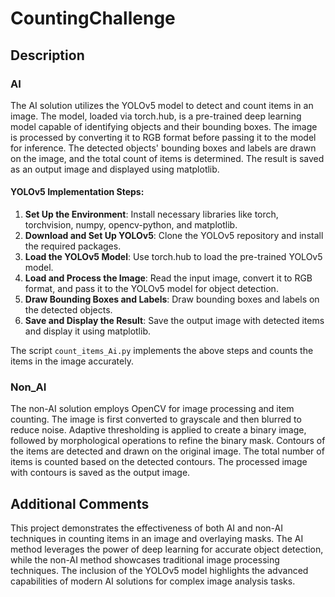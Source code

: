 # CountingChallenge

## Description

### AI
The AI solution utilizes the YOLOv5 model to detect and count items in an image. The model, loaded via torch.hub, is a pre-trained deep learning model capable of identifying objects and their bounding boxes. The image is processed by converting it to RGB format before passing it to the model for inference. The detected objects' bounding boxes and labels are drawn on the image, and the total count of items is determined. The result is saved as an output image and displayed using matplotlib.

#### YOLOv5 Implementation Steps:
1. **Set Up the Environment**: Install necessary libraries like torch, torchvision, numpy, opencv-python, and matplotlib.
2. **Download and Set Up YOLOv5**: Clone the YOLOv5 repository and install the required packages.
3. **Load the YOLOv5 Model**: Use torch.hub to load the pre-trained YOLOv5 model.
4. **Load and Process the Image**: Read the input image, convert it to RGB format, and pass it to the YOLOv5 model for object detection.
5. **Draw Bounding Boxes and Labels**: Draw bounding boxes and labels on the detected objects.
6. **Save and Display the Result**: Save the output image with detected items and display it using matplotlib.

The script `count_items_Ai.py` implements the above steps and counts the items in the image accurately.

### Non_AI
The non-AI solution employs OpenCV for image processing and item counting. The image is first converted to grayscale and then blurred to reduce noise. Adaptive thresholding is applied to create a binary image, followed by morphological operations to refine the binary mask. Contours of the items are detected and drawn on the original image. The total number of items is counted based on the detected contours. The processed image with contours is saved as the output image.

## Additional Comments
This project demonstrates the effectiveness of both AI and non-AI techniques in counting items in an image and overlaying masks. The AI method leverages the power of deep learning for accurate object detection, while the non-AI method showcases traditional image processing techniques. The inclusion of the YOLOv5 model highlights the advanced capabilities of modern AI solutions for complex image analysis tasks.
